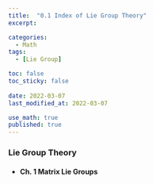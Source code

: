 ```yaml
---
title:  "0.1 Index of Lie Group Theory"
excerpt: 

categories:
  - Math
tags:
  - [Lie Group]

toc: false
toc_sticky: false
 
date: 2022-03-07
last_modified_at: 2022-03-07

use_math: true
published: true
---
```


### Lie Group Theory
- #### Ch. 1 Matrix Lie Groups

